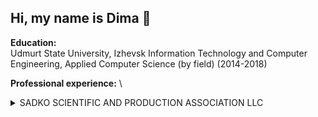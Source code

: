 ## Hi, my name is Dima 👋

**Education:** \
Udmurt State University, Izhevsk
Information Technology and Computer Engineering, Applied Computer Science (by field) (2014-2018)

**Professional experience:** \
<details>

<summary>SADKO SCIENTIFIC AND PRODUCTION ASSOCIATION LLC</summary>

### Software Engineer

February 2018 — July 2018

Creating websites on CMS WordPress, OpenCart, Drupal. 
Creating web interfaces for websites. 
The introduction of new functionality to the site, for example, the addition of a discount system or the introduction of filter pages for different product categories.

</details>
<!--
**d1red/d1red** is a ✨ _special_ ✨ repository because its `README.md` (this file) appears on your GitHub profile.

Here are some ideas to get you started:

- 🔭 I’m currently working on ...
- 🌱 I’m currently learning ...
- 👯 I’m looking to collaborate on ...
- 🤔 I’m looking for help with ...
- 💬 Ask me about ...
- 📫 How to reach me: ...
- 😄 Pronouns: ...
- ⚡ Fun fact: ...
-->
